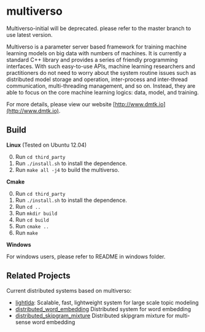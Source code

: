 multiverso
==========
Multiverso-initial will be deprecated. please refer to the master branch to use latest version.

Multiverso is a parameter server based framework for training machine learning models on big data with numbers of machines. It is currently a standard C++ library and provides a series of friendly programming interfaces. With such easy-to-use APIs, machine learning researchers and practitioners do not need to worry about the system routine issues such as distributed model storage and operation, inter-process and inter-thread communication, multi-threading management, and so on.
Instead, they are able to focus on the core machine learning logics: data, model, and training.

For more details, please view our website [http://www.dmtk.io](http://www.dmtk.io).

Build
----------

**Linux** (Tested on Ubuntu 12.04)

0. Run ```cd third_party``` 
1. Run ```./install.sh``` to install the dependence.
2. Run ```make all -j4``` to build the multiverso.

**Cmake**

0. Run ``` cd third_party ``` 
1. Run ``` ./install.sh ``` to install the dependence.
1. Run ``` cd .. ```
1. Run ``` mkdir build ```
2. Run ``` cd build ```
3. Run ``` cmake .. ```
4. Run ``` make ```

**Windows**

For windows users, please refer to README in windows folder.


Related Projects
----------

Current distributed systems based on multiverso:

* [lightlda](https://github.com/Microsoft/lightlda): Scalable, fast, lightweight system for large scale topic modeling
* [distributed_word_embedding](https://github.com/Microsoft/distributed_word_embedding) Distributed system for word embedding
* [distributed_skipgram_mixture](https://github.com/Microsoft/distributed_skipgram_mixture) Distributed skipgram mixture for multi-sense word embedding

